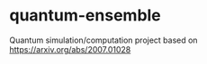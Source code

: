 # quantum-ensemble

Quantum simulation/computation project based on https://arxiv.org/abs/2007.01028
